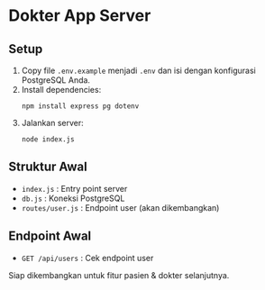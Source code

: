 # Dokter App Server

## Setup

1. Copy file `.env.example` menjadi `.env` dan isi dengan konfigurasi PostgreSQL Anda.
2. Install dependencies:
   ```
   npm install express pg dotenv
   ```
3. Jalankan server:
   ```
   node index.js
   ```

## Struktur Awal

- `index.js` : Entry point server
- `db.js` : Koneksi PostgreSQL
- `routes/user.js` : Endpoint user (akan dikembangkan)

## Endpoint Awal

- `GET /api/users` : Cek endpoint user

Siap dikembangkan untuk fitur pasien & dokter selanjutnya.
